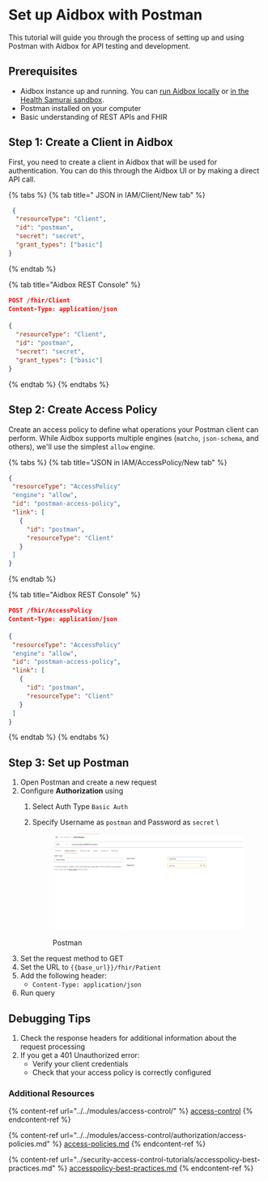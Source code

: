 # Set up Aidbox with Postman

This tutorial will guide you through the process of setting up and using Postman with Aidbox for API testing and development.

## Prerequisites

* Aidbox instance up and running. You can [run Aidbox locally](../../getting-started/run-aidbox-locally.md) or [in the Health Samurai sandbox](../../getting-started/run-aidbox-in-sandbox.md).
* Postman installed on your computer
* Basic understanding of REST APIs and FHIR

## Step 1: Create a Client in Aidbox

First, you need to create a client in Aidbox that will be used for authentication. You can do this through the Aidbox UI or by making a direct API call.

{% tabs %}
{% tab title=" JSON in IAM/Client/New tab" %}
```json
 {
  "resourceType": "Client",
  "id": "postman",
  "secret": "secret",
  "grant_types": ["basic"]
}
```
{% endtab %}

{% tab title="Aidbox REST Console" %}
```json
POST /fhir/Client
Content-Type: application/json

{
  "resourceType": "Client",
  "id": "postman",
  "secret": "secret",
  "grant_types": ["basic"]
}
```
{% endtab %}
{% endtabs %}

## Step 2: Create Access Policy

Create an access policy to define what operations your Postman client can perform. While Aidbox supports multiple engines (`matcho`, `json-schema`, and others), we'll use the simplest `allow` engine.&#x20;

{% tabs %}
{% tab title="JSON in IAM/AccessPolicy/New tab" %}
```json
{
 "resourceType": "AccessPolicy" 
 "engine": "allow",
 "id": "postman-access-policy",
 "link": [
   {
     "id": "postman",
     "resourceType": "Client"
   }
 ]
}
```
{% endtab %}

{% tab title="Aidbox REST Console" %}
```json
POST /fhir/AccessPolicy
Content-Type: application/json

{
 "resourceType": "AccessPolicy" 
 "engine": "allow",
 "id": "postman-access-policy",
 "link": [
   {
     "id": "postman",
     "resourceType": "Client"
   }
 ]
}
```
{% endtab %}
{% endtabs %}

## Step 3: Set up Postman&#x20;

1. Open Postman and create a new request
2. Configure **Authorization** using&#x20;
   1. Select Auth Type `Basic Auth`
   2.  Specify Username as `postman` and Password as `secret` \


       <figure><img src="../../.gitbook/assets/image.png" alt=""><figcaption><p>Postman</p></figcaption></figure>
3. Set the request method to GET
4. Set the URL to `{{base_url}}/fhir/Patient`
5. Add the following header:
   * `Content-Type: application/json`
6. &#x20;Run query

## Debugging Tips

1. Check the response headers for additional information about the request processing
2. If you get a 401 Unauthorized error:
   * Verify your client credentials
   * Check that your access policy is correctly configured

### Additional Resources

{% content-ref url="../../modules/access-control/" %}
[access-control](../../modules/access-control/)
{% endcontent-ref %}

{% content-ref url="../../modules/access-control/authorization/access-policies.md" %}
[access-policies.md](../../modules/access-control/authorization/access-policies.md)
{% endcontent-ref %}

{% content-ref url="../security-access-control-tutorials/accesspolicy-best-practices.md" %}
[accesspolicy-best-practices.md](../security-access-control-tutorials/accesspolicy-best-practices.md)
{% endcontent-ref %}
